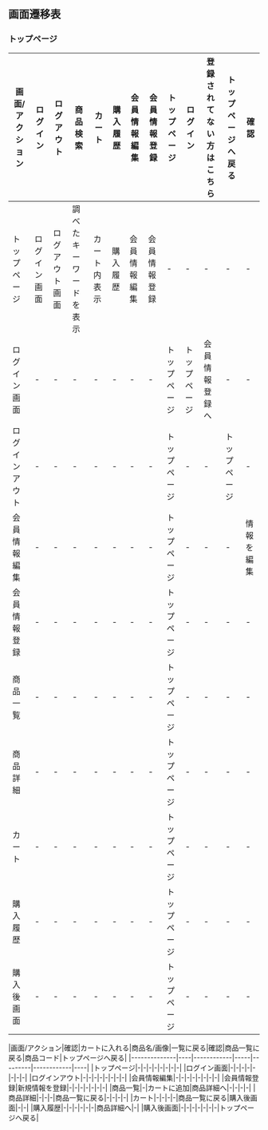 ## 画面遷移表

### トップページ
|画面/アクション|ログイン|ログアウト|商品検索|カート|購入履歴|会員情報編集|会員情報登録|トップページ|ログイン|登録されてない方はこちら|トップページへ戻る|確認|
|--------------|--------|---------|--------|-----|--------|-----------|------------|-----------|--------|----------------------|-----------------|----|
|トップページ|ログイン画面|ログアウト画面|調べたキーワードを表示|カート内表示|購入履歴|会員情報編集|会員情報登録|-|-|-|-|-|
|ログイン画面|-|-|-|-|-|-|-|トップページ|トップページ|会員情報登録へ|-|-|
|ログインアウト|-|-|-|-|-|-|-|トップページ|-|-|トップページ|-|
|会員情報編集|-|-|-|-|-|-|-|トップページ|-|-|-|情報を編集|
|会員情報登録|-|-|-|-|-|-|-|トップページ|-|-|-|-|
|商品一覧|-|-|-|-|-|-|-|トップページ|-|-|-|-|
|商品詳細|-|-|-|-|-|-|-|トップページ|-|-|-|-|-|
|カート|-|-|-|-|-|-|-|トップページ|-|-|-|-|
|購入履歴|-|-|-|-|-|-|-|トップページ|-|-|-|-|
|購入後画面|-|-|-|-|-|-|-|トップページ|-|-|-|-|

|画面/アクション|確認|カートに入れる|商品名/画像|一覧に戻る|確認|商品一覧に戻る|商品コード|トップページへ戻る|
|--------------|----|------------|-----|---------|------------|----|
|トップページ|-|-|-|-|-|-|-|-|
|ログイン画面|-|-|-|-|-|-|-|-|
|ログインアウト|-|-|-|-|-|-|-|-|
|会員情報編集|-|-|-|-|-|-|-|-|
|会員情報登録|新規情報を登録|-|-|-|-|-|-|-|
|商品一覧|-|カートに追加|商品詳細へ|-|-|-|-|
|商品詳細|-|-|-|商品一覧に戻る|-|-|-|-|
|カート|-|-|-|-|商品一覧に戻る|購入後画面|-|-|
|購入履歴|-|-|-|-|-|-|商品詳細へ|-|
|購入後画面|-|-|-|-|-|-|-|トップページへ戻る|
